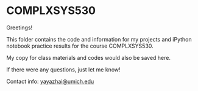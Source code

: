 # COMPLXSYS530

Greetings!

This folder contains the code and information for my projects and iPython notebook practice results for the course COMPLXSYS530.

My copy for class materials and codes would also be saved here.

If there were any questions, just let me know!

Contact info: yayazhai@umich.edu
